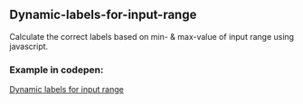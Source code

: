 ## Dynamic-labels-for-input-range
Calculate the correct labels based on min- &amp; max-value of input range using javascript.
### Example in codepen:
<a href="https://codepen.io/andersJson-dev/pen/JjRKBWj" target="_blank">Dynamic labels for input range</a>
